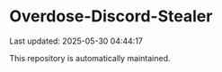 # Overdose-Discord-Stealer

Last updated: 2025-05-30 04:44:17

This repository is automatically maintained.
